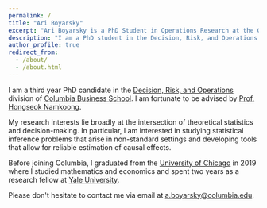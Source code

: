 ```yaml
---
permalink: /
title: "Ari Boyarsky"
excerpt: "Ari Boyarsky is a PhD Student in Operations Research at the Graduate School of Business at Columbia University where he is advised by Prof. Hongseok Namkoong."
description: "I am a PhD student in the Decision, Risk, and Operations division of Columbia Business School where I am fortunate to be advised by Prof. Hongseok Namkoong."
author_profile: true
redirect_from: 
  - /about/
  - /about.html
---
```


I am a third year PhD candidate in the [Decision, Risk, and Operations](https://www8.gsb.columbia.edu/faculty-research/divisions/decision-risk-operations) division of [Columbia Business School](https://home.gsb.columbia.edu/). I am fortunate to be advised by [Prof. Hongseok Namkoong](https://hsnamkoong.github.io/).

My research interests lie broadly at the intersection of theoretical statistics and decision-making. In particular, I am interested in studying statistical inference problems that arise in non-standard settings and developing tools that allow for reliable estimation of causal effects.

Before joining Columbia, I graduated from the [University of Chicago](https://uchicago.edu/) in 2019 where I studied mathematics and economics and spent two years as a research fellow at [Yale University](https://yale.edu/).

Please don't hesitate to contact me via email at [a.boyarsky@columbia.edu](mailto:a.boyarsky@columbia.edu).


